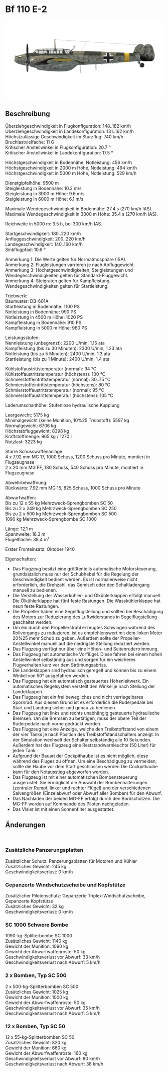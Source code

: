 # Bf 110 E-2  
  
![bf110e2](../images/bf110e2.png)  
  
## Beschreibung  
  
Überziehgeschwindigkeit in Flugkonfiguration: 148..182 km/h  
Überziehgeschwindigkeit in Landekonfiguration: 131..162 km/h  
Höchstzulässige Geschwindigkeit im Sturzflug: 740 km/h  
Bruchlastvielfache: 11 G  
Kritischer Anstellwinkel in Flugkonfiguration: 20.7 °  
Kritischer Anstellwinkel in Landekonfiguration: 17.5 °  
  
Höchstgeschwindigkeit in Bodennähe, Notleistung: 456 km/h  
Höchstgeschwindigkeit in 2000 m Höhe, Notleistung: 494 km/h  
Höchstgeschwindigkeit in 5000 m Höhe, Notleistung: 529 km/h  
  
Dienstgipfelhöhe: 9500 m  
Steigleistung in Bodennähe: 10.3 m/s  
Steigleistung in 3000 m Höhe: 9.6 m/s  
Steigleistung in 6000 m Höhe: 6.1 m/s  
  
Maximale Wendegeschwindigkeit in Bodennähe: 27.4 s (270 km/h IAS).  
Maximale Wendegeschwindigkeit in 3000 m Höhe: 35.4 s (270 km/h IAS).  
  
Reichweite in 5000 m: 3.5 h, bei 300 km/h IAS.  
  
Startgeschwindigkeit: 180..220 km/h  
Anfluggeschwindigkeit: 200..220 km/h  
Landegeschwindigkeit: 140..160 km/h  
Sinkflugpfad: 10.6 °  
  
Anmerkung 1: Die Werte gelten für Normatmosphäre (ISA).  
Anmerkung 2: Flugleistungen varrieren je nach Abfluggewicht.  
Anmerkung 3: Höchstgeschwindigkeiten, Steigleistungen und Wendegeschwindigkeiten gelten für Standard-Fluggewicht.  
Anmerkung 4: Steigraten gelten für Kampfleistung, Wendegeschwindigkeiten gelten für Startleistung.  
  
Triebwerk:  
Baumuster: DB-601A  
Startleistung in Bodennähe: 1100 PS  
Notleistung in Bodennähe: 990 PS  
Notleistung in 4500 m Höhe: 1020 PS  
Kampfleistung in Bodennähe: 910 PS  
Kampfleistung in 5000 m Höhe: 960 PS  
  
Leistungsstufen:  
Nennleistung (unbegrenzt): 2200 U/min, 1.15 ata  
Kampfleistung (bis zu 30 Minuten): 2300 U/min, 1.23 ata  
Notleistung (bis zu 5 Minuten): 2400 U/min, 1.3 ata  
Startleistung (bis zu 1 Minute): 2400 U/min, 1.4 ata  
  
Kühlstoffaustrittstemperatur (normal): 94 °C  
Kühlstoffaustrittstemperatur (höchstens): 100 °C  
Schmierstoffeintrittstemperatur (normal): 30..75 °C  
Schmierstoffeintrittstemperatur (höchstens): 80 °C  
Schmierstoffaustrittstemperatur (normal): 95 °C  
Schmierstoffaustrittstemperatur (höchstens): 105 °C  
  
Laderumschalthöhe: Stufenlose hydraulische Kupplung   
  
Leergewicht: 5175 kg  
Minimalgewicht (keine Munition, 10%25 Treibstoff): 5597 kg  
Normalgewicht: 6706 kg  
Höchstabfluggewicht: 8398 kg  
Kraftstoffmenge: 965 kg / 1270 l  
Nutzlast: 3223 kg  
  
Starre Schusswaffenanlage:  
4 x 7.92 mm MG 17, 1000 Schuss, 1200 Schuss pro Minute, montiert in Flugzeugnase  
2 x 20 mm MG FF, 180 Schuss, 540 Schuss pro Minute, montiert in Flugzeugnase  
  
Abwehrbewaffnung:  
Rückwärts: 7.92 mm MG 15, 825 Schuss, 1000 Schuss pro Minute  
  
Abwurfwaffen:  
Bis zu 12 x 55 kg Mehrzweck-Sprengbomben SC 50  
Bis zu 2 x 249 kg Mehrzweck-Sprengbomben SC 250  
Bis zu 2 x 500 kg Mehrzweck-Sprengbomben SC 500  
1090 kg Mehrzweck-Sprengbombe SC 1000  
  
Länge: 12.1 m  
Spannweite: 16.3 m  
Flügelfläche: 38.4 m²  
  
Erster Fronteinsatz: Oktober 1940  
  
Eigenschaften:  
- Das Flugzeug besitzt eine größtenteils automatische Motorsteuerung, grundsätzlich muss nur der Schubhebel für die Regelung der Geschwindigkeit bedient werden. Es ist normalerweise nicht erforderlich, die Drehzahl, das Gemisch oder den Schaltladergang manuell zu bedienen.  
- Die Verstellung der Wasserkühler- und Ölkühlerklappen erfolgt manuell. Die Ölkühlerklappe hat fünf feste Rastungen. Die Wasskühlerklappe hat neun feste Rastungen.  
- Die Propeller haben eine Segelflugstellung und sollten bei Beschädigung des Motors zur Reduzierung des Luftwiderstands in Segelflugstellung geschaltet werden.  
- Um ein durch den Propellerstrahl erzeugtes Schwingen während des Rollvorgangs zu reduzieren, ist es empfehlenswert mit dem linken Motor 20%25 mehr Schub zu geben. Außerdem sollte der Propeller-Anstellwinkel manuell auf die niedrigste Stellung reduziert werden.  
- Das Flugzeug verfügt nur über eine Höhen- und Seitenrudertrimmung.  
- Das Flugzeug hat automatische Vorflügel. Diese fahren bei einem hohen Anstellwinkel selbständig aus und sorgen für ein weicheres Flugverhalten kurz vor dem Strömungsabriss.  
- Die Landeklappen sind hydraulisch geregelt und können bis zu einem Winkel von 50° ausgefahren werden.  
- Das Flugzeug hat ein automatisch gesteuertes Höhenleitwerk. Ein automatisches Regelsystem verstellt den Winkel je nach Stellung der Landeklappen.  
- Das Flugzeug hat ein frei bewegliches und nicht verriegelbares Spornrad. Aus diesem Grund ist es erforderlich die Ruderpedale bei Start und Landung sicher und genau zu bedienen.  
- Das Flugzeug hat links und rechts unabhängig gesteuerte hydraulische Bremsen. Um die Bremsen zu betätigen, muss der obere Teil der Ruderpedale nach vorne gedrückt werden.  
- Das Flugzeug hat eine Anzeige, welche den Treibstoffstand von einem der vier Tanks je nach Position des Treibstoffstandschalters anzeigt. In der Simulation wechselt der Schalter selbständig alle 10 Sekunden. Außerdem hat das Flugzeug eine Reststandwarnleuchte (50 Liter) für jeden Tank.  
- Aufgrund der Bauart der Cockpithaube ist es nicht möglich, diese während des Fluges zu öffnen. Um eine Beschädigung zu vermeiden, sollte die Haube vor dem Start geschlossen werden.Die Cockpithaube kann für den Notausstieg abgeworfen werden.  
- Das Flugzeug ist mit einer automatischen Bombensteuerung ausgerüstet. Sie ermöglicht die Auswahl der Bombenhalterungen (zentraler Rumpf, linker und rechter Flügel) und der verschiedenen Salvengrößen (Einzelabwurf oder Abwurf aller Bomben) für den Abwurf.  
- Das Nachladen der beiden MG-FF erfolgt durch den Bordschützen. Die MG-FF werden auf Kommando des Piloten nachgeladen.  
- Das Visier ist mit einen Sonnenfilter ausgestattet.  
  
## Änderungen  
  ﻿
  
  
### Zusätzliche Panzerungsplatten  
  
Zusätzlicher Schutz: Panzerungsplatten für Motoren und Kühler  
Zusätzliches Gewicht: 245 kg  
Geschwindigkeitsverlust: 0 km/h  ﻿
  
  
### Gepanzerte Windschutzscheibe und Kopfstütze  
  
Zusätzlicher Pilotenschutz: Gepanzerte Triplex-Windschutzscheibe, Gepanzerte Kopfstütze  
Zusätzliches Gewicht: 32 kg  
Geschwindigkeitsverlust: 0 km/h  ﻿
  
  
### SC 1000 Schwere Bombe  
  
1090-kg-Splitterbombe SC 1000  
Zusätzliches Gewicht: 1140 kg  
Gewicht der Munition: 1090 kg  
Gewicht der Abwurfwaffenroste: 50 kg  
Geschwindigkeitsverlust vor Abwurf: 33 km/h  
Geschwindigkeitsverlust nach Abwurf: 5 km/h  ﻿
  
  
### 2 x Bomben, Typ SC 500  
  
2 x 500-kg-Splitterbomben SC 500  
Zusätzliches Gewicht: 1025 kg  
Gewicht der Munition: 1000 kg  
Gewicht der Abwurfwaffenroste: 50 kg  
Geschwindigkeitsverlust vor Abwurf: 35 km/h  
Geschwindigkeitsverlust nach Abwurf: 5 km/h  ﻿
  
  
### 12 x Bomben, Typ SC 50  
  
12 x 55-kg-Splitterbomben SC 50  
Zusätzliches Gewicht: 820 kg  
Gewicht der Munition: 660 kg  
Gewicht der Abwurfwaffenroste: 160 kg  
Geschwindigkeitsverlust vor Abwurf: 80 km/h  
Geschwindigkeitsverlust nach Abwurf: 38 km/h  